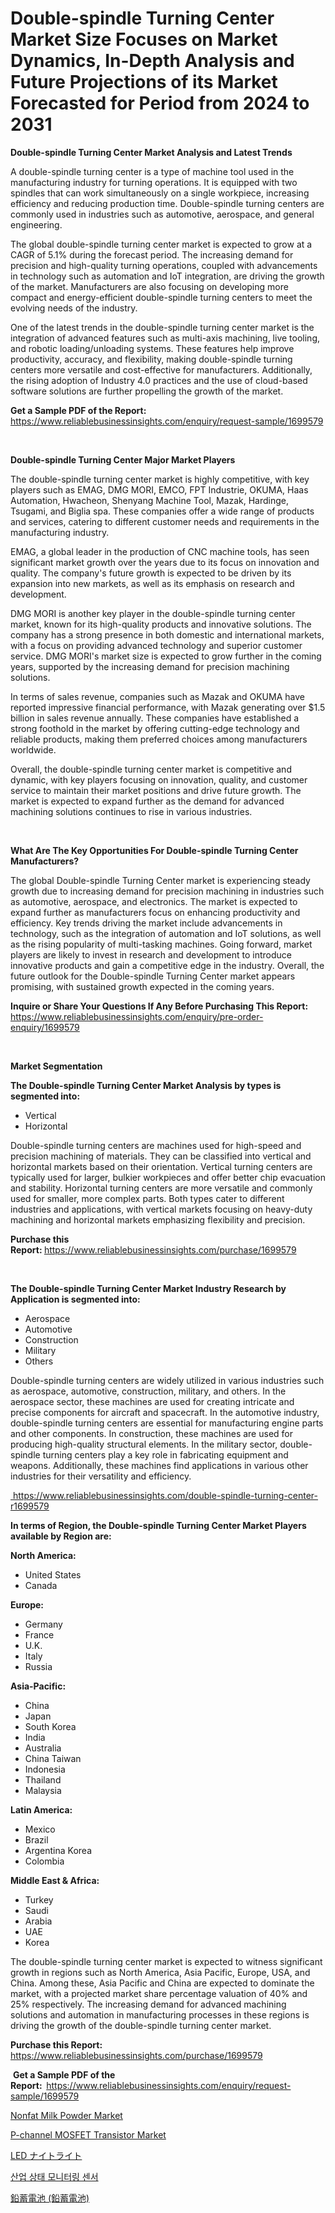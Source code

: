 <p><h1>Double-spindle Turning Center Market Size Focuses on Market Dynamics, In-Depth Analysis and Future Projections of its Market Forecasted for Period from 2024 to 2031</h1></p><p><strong>Double-spindle Turning Center Market Analysis and Latest Trends</strong></p>
<p><p>A double-spindle turning center is a type of machine tool used in the manufacturing industry for turning operations. It is equipped with two spindles that can work simultaneously on a single workpiece, increasing efficiency and reducing production time. Double-spindle turning centers are commonly used in industries such as automotive, aerospace, and general engineering.</p><p>The global double-spindle turning center market is expected to grow at a CAGR of 5.1% during the forecast period. The increasing demand for precision and high-quality turning operations, coupled with advancements in technology such as automation and IoT integration, are driving the growth of the market. Manufacturers are also focusing on developing more compact and energy-efficient double-spindle turning centers to meet the evolving needs of the industry.</p><p>One of the latest trends in the double-spindle turning center market is the integration of advanced features such as multi-axis machining, live tooling, and robotic loading/unloading systems. These features help improve productivity, accuracy, and flexibility, making double-spindle turning centers more versatile and cost-effective for manufacturers. Additionally, the rising adoption of Industry 4.0 practices and the use of cloud-based software solutions are further propelling the growth of the market.</p></p>
<p><strong>Get a Sample PDF of the Report:&nbsp;</strong> <a href="https://www.reliablebusinessinsights.com/enquiry/request-sample/1699579">https://www.reliablebusinessinsights.com/enquiry/request-sample/1699579</a></p>
<p>&nbsp;</p>
<p><strong>Double-spindle Turning Center Major Market Players</strong></p>
<p><p>The double-spindle turning center market is highly competitive, with key players such as EMAG, DMG MORI, EMCO, FPT Industrie, OKUMA, Haas Automation, Hwacheon, Shenyang Machine Tool, Mazak, Hardinge, Tsugami, and Biglia spa. These companies offer a wide range of products and services, catering to different customer needs and requirements in the manufacturing industry.</p><p>EMAG, a global leader in the production of CNC machine tools, has seen significant market growth over the years due to its focus on innovation and quality. The company's future growth is expected to be driven by its expansion into new markets, as well as its emphasis on research and development.</p><p>DMG MORI is another key player in the double-spindle turning center market, known for its high-quality products and innovative solutions. The company has a strong presence in both domestic and international markets, with a focus on providing advanced technology and superior customer service. DMG MORI's market size is expected to grow further in the coming years, supported by the increasing demand for precision machining solutions.</p><p>In terms of sales revenue, companies such as Mazak and OKUMA have reported impressive financial performance, with Mazak generating over $1.5 billion in sales revenue annually. These companies have established a strong foothold in the market by offering cutting-edge technology and reliable products, making them preferred choices among manufacturers worldwide.</p><p>Overall, the double-spindle turning center market is competitive and dynamic, with key players focusing on innovation, quality, and customer service to maintain their market positions and drive future growth. The market is expected to expand further as the demand for advanced machining solutions continues to rise in various industries.</p></p>
<p>&nbsp;</p>
<p><strong>What Are The Key Opportunities For Double-spindle Turning Center Manufacturers?</strong></p>
<p><p>The global Double-spindle Turning Center market is experiencing steady growth due to increasing demand for precision machining in industries such as automotive, aerospace, and electronics. The market is expected to expand further as manufacturers focus on enhancing productivity and efficiency. Key trends driving the market include advancements in technology, such as the integration of automation and IoT solutions, as well as the rising popularity of multi-tasking machines. Going forward, market players are likely to invest in research and development to introduce innovative products and gain a competitive edge in the industry. Overall, the future outlook for the Double-spindle Turning Center market appears promising, with sustained growth expected in the coming years.</p></p>
<p><strong>Inquire or Share Your Questions If Any Before Purchasing This Report:</strong> <a href="https://www.reliablebusinessinsights.com/enquiry/pre-order-enquiry/1699579">https://www.reliablebusinessinsights.com/enquiry/pre-order-enquiry/1699579</a></p>
<p>&nbsp;</p>
<p><strong>Market Segmentation</strong></p>
<p><strong>The Double-spindle Turning Center Market Analysis by types is segmented into:</strong></p>
<p><ul><li>Vertical</li><li>Horizontal</li></ul></p>
<p><p>Double-spindle turning centers are machines used for high-speed and precision machining of materials. They can be classified into vertical and horizontal markets based on their orientation. Vertical turning centers are typically used for larger, bulkier workpieces and offer better chip evacuation and stability. Horizontal turning centers are more versatile and commonly used for smaller, more complex parts. Both types cater to different industries and applications, with vertical markets focusing on heavy-duty machining and horizontal markets emphasizing flexibility and precision.</p></p>
<p><strong>Purchase this Report:&nbsp;</strong><a href="https://www.reliablebusinessinsights.com/purchase/1699579">https://www.reliablebusinessinsights.com/purchase/1699579</a></p>
<p>&nbsp;</p>
<p><strong>The Double-spindle Turning Center Market Industry Research by Application is segmented into:</strong></p>
<p><ul><li>Aerospace</li><li>Automotive</li><li>Construction</li><li>Military</li><li>Others</li></ul></p>
<p><p>Double-spindle turning centers are widely utilized in various industries such as aerospace, automotive, construction, military, and others. In the aerospace sector, these machines are used for creating intricate and precise components for aircraft and spacecraft. In the automotive industry, double-spindle turning centers are essential for manufacturing engine parts and other components. In construction, these machines are used for producing high-quality structural elements. In the military sector, double-spindle turning centers play a key role in fabricating equipment and weapons. Additionally, these machines find applications in various other industries for their versatility and efficiency.</p></p>
<p><a href="https://www.reliablebusinessinsights.com/double-spindle-turning-center-r1699579">&nbsp;https://www.reliablebusinessinsights.com/double-spindle-turning-center-r1699579</a></p>
<p><strong>In terms of Region, the Double-spindle Turning Center Market Players available by Region are:</strong></p>
<p>
    <p> <strong> North America: </strong>
        <ul>
            <li>United States</li>
            <li>Canada</li>
        </ul>
        </p> 
    <p> <strong> Europe: </strong>
        <ul>
            <li>Germany</li>
            <li>France</li>
            <li>U.K.</li>
            <li>Italy</li>
            <li>Russia</li>
        </ul>
        </p> 
    <p> <strong> Asia-Pacific: </strong>
        <ul>
            <li>China</li>
            <li>Japan</li>
            <li>South Korea</li>
            <li>India</li>
            <li>Australia</li>
            <li>China Taiwan</li>
            <li>Indonesia</li>
            <li>Thailand</li>
            <li>Malaysia</li>
        </ul>
        </p> 
    <p> <strong> Latin America: </strong>
        <ul>
            <li>Mexico</li>
            <li>Brazil</li>
            <li>Argentina Korea</li>
            <li>Colombia</li>
        </ul>
        </p> 
    <p> <strong> Middle East & Africa: </strong>
        <ul>
            <li>Turkey</li>
            <li>Saudi</li>
            <li>Arabia</li>
            <li>UAE</li>
            <li>Korea</li>
        </ul>
    </p>
    </p>
<p><p>The double-spindle turning center market is expected to witness significant growth in regions such as North America, Asia Pacific, Europe, USA, and China. Among these, Asia Pacific and China are expected to dominate the market, with a projected market share percentage valuation of 40% and 25% respectively. The increasing demand for advanced machining solutions and automation in manufacturing processes in these regions is driving the growth of the double-spindle turning center market.</p></p>
<p><strong>Purchase this Report: </strong><a href="https://www.reliablebusinessinsights.com/purchase/1699579">https://www.reliablebusinessinsights.com/purchase/1699579</a></p>
<p>&nbsp;<strong>Get a Sample PDF of the Report:&nbsp;&nbsp;</strong><a href="https://www.reliablebusinessinsights.com/enquiry/request-sample/1699579">https://www.reliablebusinessinsights.com/enquiry/request-sample/1699579</a></p>
<p><strong></strong></p>
<p><p><a href="https://issuu.com/reportprime-2/docs/nonfat-milk-powder-market-size-2030.pptx">Nonfat Milk Powder Market</a></p><p><a href="https://github.com/JermaineCrona2023/Market-Research-Report-List-1/blob/main/p-channel-mosfet-transistor-market.md">P-channel MOSFET Transistor Market</a></p><p><a href="https://github.com/DudleyFerry/Market-Research-Report-List-1/blob/main/8074168124661.md">LED ナイトライト</a></p><p><a href="https://github.com/plelbej847484502/Market-Research-Report-List-2/blob/main/7505048122649.md">산업 상태 모니터링 센서</a></p><p><a href="https://github.com/DemarcusKuhlman/Market-Research-Report-List-1/blob/main/9195026124660.md">鉛蓄電池 (鉛蓄電池)</a></p></p>